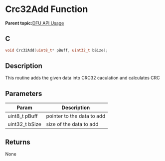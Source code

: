 # Crc32Add Function

**Parent topic:**[DFU API Usage](GUID-601EC36F-434F-4CEE-BF96-232B23F39458.md)

## C

```c
void Crc32Add(uint8_t* pBuff, uint32_t bSize);
```

## Description

This routine adds the given data into CRC32 caculation and calculates CRC

## Parameters

|Param|Description|
|-----|-----------|
|uint8\_t pBuff|pointer to the data to add|
|uint32\_t bSize|size of the data to add|

## Returns

None

